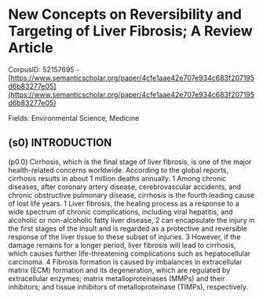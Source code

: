 # New Concepts on Reversibility and Targeting of Liver Fibrosis; A Review Article

CorpusID: 52157695 - [https://www.semanticscholar.org/paper/4cfe1aae42e707e934c683f207195d6b83277e05](https://www.semanticscholar.org/paper/4cfe1aae42e707e934c683f207195d6b83277e05)

Fields: Environmental Science, Medicine

## (s0) INTRODUCTION
(p0.0) Cirrhosis, which is the final stage of liver fibrosis, is one of the major health-related concerns worldwide. According to the global reports, cirrhosis results in about 1 million deaths annually. 1 Among chronic diseases, after coronary artery disease, cerebrovascular accidents, and chronic obstructive pulmonary disease, cirrhosis is the fourth leading cause of lost life years. 1 Liver fibrosis, the healing process as a response to a wide spectrum of chronic complications, including viral hepatitis, and alcoholic or non-alcoholic fatty liver disease, 2 can encapsulate the injury in the first stages of the insult and is regarded as a protective and reversible response of the liver tissue to these subset of injuries. 3 However, if the damage remains for a longer period, liver fibrosis will lead to cirrhosis, which causes further life-threatening complications such as hepatocellular carcinoma. 4 Fibrosis formation is caused by imbalances in extracellular matrix (ECM) formation and its degeneration, which are regulated by extracellular enzymes; matrix metalloproteinases (MMPs) and their inhibitors; and tissue inhibitors of metalloproteinase (TIMPs), respectively.
